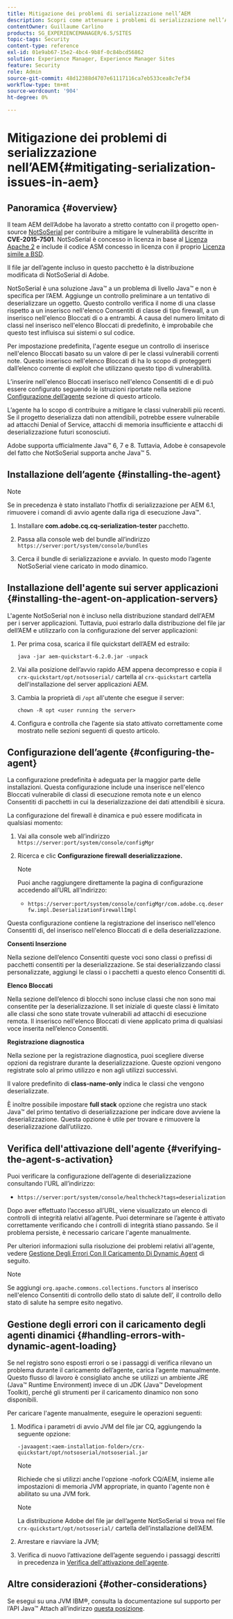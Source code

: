 ```yaml
---
title: Mitigazione dei problemi di serializzazione nell’AEM
description: Scopri come attenuare i problemi di serializzazione nell’AEM.
contentOwner: Guillaume Carlino
products: SG_EXPERIENCEMANAGER/6.5/SITES
topic-tags: Security
content-type: reference
exl-id: 01e9ab67-15e2-4bc4-9b8f-0c84bcd56862
solution: Experience Manager, Experience Manager Sites
feature: Security
role: Admin
source-git-commit: 48d12388d4707e61117116ca7eb533cea8c7ef34
workflow-type: tm+mt
source-wordcount: '904'
ht-degree: 0%

---
```


# Mitigazione dei problemi di serializzazione nell’AEM{#mitigating-serialization-issues-in-aem}

## Panoramica {#overview}

Il team AEM dell’Adobe ha lavorato a stretto contatto con il progetto open-source [NotSoSerial](https://github.com/kantega/notsoserial) per contribuire a mitigare le vulnerabilità descritte in **CVE-2015-7501**. NotSoSerial è concesso in licenza in base al [Licenza Apache 2](https://www.apache.org/licenses/LICENSE-2.0) e include il codice ASM concesso in licenza con il proprio [Licenza simile a BSD](https://asm.ow2.io/).

Il file jar dell’agente incluso in questo pacchetto è la distribuzione modificata di NotSoSerial di Adobe.

NotSoSerial è una soluzione Java™ a un problema di livello Java™ e non è specifica per l’AEM. Aggiunge un controllo preliminare a un tentativo di deserializzare un oggetto. Questo controllo verifica il nome di una classe rispetto a un inserisco nell&#39;elenco Consentiti di classe di tipo firewall, a un inserisco nell&#39;elenco Bloccati di o a entrambi. A causa del numero limitato di classi nel inserisco nell&#39;elenco Bloccati di predefinito, è improbabile che questo test influisca sui sistemi o sul codice.

Per impostazione predefinita, l&#39;agente esegue un controllo di inserisce nell&#39;elenco Bloccati basato su un valore di  per le classi vulnerabili correnti note. Questo inserisco nell&#39;elenco Bloccati di ha lo scopo di proteggerti dall’elenco corrente di exploit che utilizzano questo tipo di vulnerabilità.

L’inserire nell&#39;elenco Bloccati inserisco nell&#39;elenco Consentiti di e di può essere configurato seguendo le istruzioni riportate nella sezione [Configurazione dell’agente](/help/sites-administering/mitigating-serialization-issues.md#configuring-the-agent) sezione di questo articolo.

L’agente ha lo scopo di contribuire a mitigare le classi vulnerabili più recenti. Se il progetto deserializza dati non attendibili, potrebbe essere vulnerabile ad attacchi Denial of Service, attacchi di memoria insufficiente e attacchi di deserializzazione futuri sconosciuti.

Adobe supporta ufficialmente Java™ 6, 7 e 8. Tuttavia, Adobe è consapevole del fatto che NotSoSerial supporta anche Java™ 5.

## Installazione dell’agente {#installing-the-agent}

>[!NOTE]
>
>Se in precedenza è stato installato l&#39;hotfix di serializzazione per AEM 6.1, rimuovere i comandi di avvio agente dalla riga di esecuzione Java™.

1. Installare **com.adobe.cq.cq-serialization-tester** pacchetto.

1. Passa alla console web del bundle all’indirizzo `https://server:port/system/console/bundles`
1. Cerca il bundle di serializzazione e avvialo. In questo modo l’agente NotSoSerial viene caricato in modo dinamico.

## Installazione dell&#39;agente sui server applicazioni {#installing-the-agent-on-application-servers}

L&#39;agente NotSoSerial non è incluso nella distribuzione standard dell&#39;AEM per i server applicazioni. Tuttavia, puoi estrarlo dalla distribuzione del file jar dell’AEM e utilizzarlo con la configurazione del server applicazioni:

1. Per prima cosa, scarica il file quickstart dell’AEM ed estrailo:

   ```shell
   java -jar aem-quickstart-6.2.0.jar -unpack
   ```

1. Vai alla posizione dell’avvio rapido AEM appena decompresso e copia il `crx-quickstart/opt/notsoserial/` cartella al `crx-quickstart` cartella dell&#39;installazione del server applicazioni AEM.

1. Cambia la proprietà di `/opt` all&#39;utente che esegue il server:

   ```shell
   chown -R opt <user running the server>
   ```

1. Configura e controlla che l’agente sia stato attivato correttamente come mostrato nelle sezioni seguenti di questo articolo.

## Configurazione dell’agente {#configuring-the-agent}

La configurazione predefinita è adeguata per la maggior parte delle installazioni. Questa configurazione include una inserisce nell&#39;elenco Bloccati vulnerabile di classi di esecuzione remota note e un elenco Consentiti di pacchetti in cui la deserializzazione dei dati attendibili è sicura.

La configurazione del firewall è dinamica e può essere modificata in qualsiasi momento:

1. Vai alla console web all’indirizzo `https://server:port/system/console/configMgr`
1. Ricerca e clic **Configurazione firewall deserializzazione.**

   >[!NOTE]
   >
   >Puoi anche raggiungere direttamente la pagina di configurazione accedendo all’URL all’indirizzo:
   >
   >* `https://server:port/system/console/configMgr/com.adobe.cq.deserfw.impl.DeserializationFirewallImpl`

Questa configurazione contiene la registrazione del inserisco nell&#39;elenco Consentiti di, del inserisco nell&#39;elenco Bloccati di e della deserializzazione.

**Consenti Inserzione**

Nella sezione dell’elenco Consentiti queste voci sono classi o prefissi di pacchetti consentiti per la deserializzazione. Se stai deserializzando classi personalizzate, aggiungi le classi o i pacchetti a questo elenco Consentiti di.

**Elenco Bloccati**

Nella sezione dell’elenco di blocchi sono incluse classi che non sono mai consentite per la deserializzazione. Il set iniziale di queste classi è limitato alle classi che sono state trovate vulnerabili ad attacchi di esecuzione remota. Il inserisco nell&#39;elenco Bloccati di viene applicato prima di qualsiasi voce inserita nell’elenco Consentiti.

**Registrazione diagnostica**

Nella sezione per la registrazione diagnostica, puoi scegliere diverse opzioni da registrare durante la deserializzazione. Queste opzioni vengono registrate solo al primo utilizzo e non agli utilizzi successivi.

Il valore predefinito di **class-name-only** indica le classi che vengono deserializzate.

È inoltre possibile impostare **full stack** opzione che registra uno stack Java™ del primo tentativo di deserializzazione per indicare dove avviene la deserializzazione. Questa opzione è utile per trovare e rimuovere la deserializzazione dall’utilizzo.

## Verifica dell&#39;attivazione dell&#39;agente {#verifying-the-agent-s-activation}

Puoi verificare la configurazione dell’agente di deserializzazione consultando l’URL all’indirizzo:

* `https://server:port/system/console/healthcheck?tags=deserialization`

Dopo aver effettuato l’accesso all’URL, viene visualizzato un elenco di controlli di integrità relativi all’agente. Puoi determinare se l’agente è attivato correttamente verificando che i controlli di integrità stiano passando. Se il problema persiste, è necessario caricare l&#39;agente manualmente.

Per ulteriori informazioni sulla risoluzione dei problemi relativi all&#39;agente, vedere [Gestione Degli Errori Con Il Caricamento Di Dynamic Agent](#handling-errors-with-dynamic-agent-loading) di seguito.

>[!NOTE]
>
>Se aggiungi `org.apache.commons.collections.functors` al inserisco nell&#39;elenco Consentiti di controllo dello stato di salute dell’, il controllo dello stato di salute ha sempre esito negativo.

## Gestione degli errori con il caricamento degli agenti dinamici {#handling-errors-with-dynamic-agent-loading}

Se nel registro sono esposti errori o se i passaggi di verifica rilevano un problema durante il caricamento dell’agente, carica l’agente manualmente. Questo flusso di lavoro è consigliato anche se utilizzi un ambiente JRE (Java™ Runtime Environment) invece di un JDK (Java™ Development Toolkit), perché gli strumenti per il caricamento dinamico non sono disponibili.

Per caricare l&#39;agente manualmente, eseguire le operazioni seguenti:

1. Modifica i parametri di avvio JVM del file jar CQ, aggiungendo la seguente opzione:

   ```shell
   -javaagent:<aem-installation-folder>/crx-quickstart/opt/notsoserial/notsoserial.jar
   ```

   >[!NOTE]
   >
   >Richiede che si utilizzi anche l&#39;opzione -nofork CQ/AEM, insieme alle impostazioni di memoria JVM appropriate, in quanto l&#39;agente non è abilitato su una JVM fork.

   >[!NOTE]
   >
   >La distribuzione Adobe del file jar dell’agente NotSoSerial si trova nel file `crx-quickstart/opt/notsoserial/` cartella dell’installazione dell’AEM.

1. Arrestare e riavviare la JVM;

1. Verifica di nuovo l’attivazione dell’agente seguendo i passaggi descritti in precedenza in [Verifica dell&#39;attivazione dell&#39;agente](/help/sites-administering/mitigating-serialization-issues.md#verifying-the-agent-s-activation).

## Altre considerazioni {#other-considerations}

Se esegui su una JVM IBM®, consulta la documentazione sul supporto per l’API Java™ Attach all’indirizzo [questa posizione](https://www.ibm.com/docs/en/sdk-java-technology/8?topic=documentation-java-attach-api).
